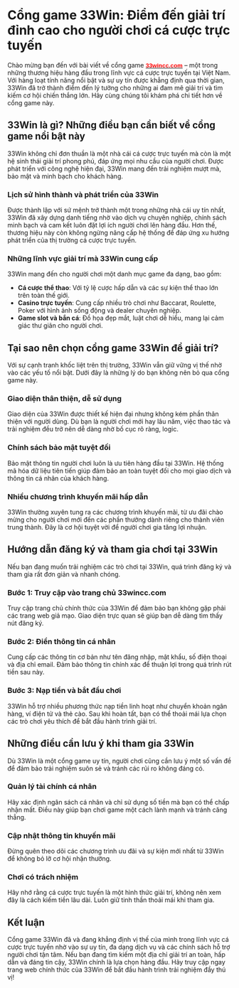 <h1>Cổng game 33Win: Điểm đến giải trí đỉnh cao cho người chơi cá cược trực tuyến</h1>

<p>Chào mừng bạn đến với bài viết về cổng game <strong><a href="https://33wincc.com/"><span style="color:#FF0000"><span style="font-family:arial; font-size:10pt">33wincc.com</span></span></a></strong> &ndash; một trong những thương hiệu hàng đầu trong lĩnh vực cá cược trực tuyến tại Việt Nam. Với hàng loạt tính năng nổi bật và sự uy tín được khẳng định qua thời gian, 33Win đã trở thành điểm đến lý tưởng cho những ai đam mê giải trí và tìm kiếm cơ hội chiến thắng lớn. Hãy cùng chúng tôi khám phá chi tiết hơn về cổng game này.</p>

<h2>33Win là gì? Những điều bạn cần biết về cổng game nổi bật này</h2>

<p>33Win không chỉ đơn thuần là một nhà cái cá cược trực tuyến mà còn là một hệ sinh thái giải trí phong phú, đáp ứng mọi nhu cầu của người chơi. Được phát triển với công nghệ hiện đại, 33Win mang đến trải nghiệm mượt mà, bảo mật và minh bạch cho khách hàng.</p>

<h3>Lịch sử hình thành và phát triển của 33Win</h3>

<p>Được thành lập với sứ mệnh trở thành một trong những nhà cái uy tín nhất, 33Win đã xây dựng danh tiếng nhờ vào dịch vụ chuyên nghiệp, chính sách minh bạch và cam kết luôn đặt lợi ích người chơi lên hàng đầu. Hơn thế, thương hiệu này còn không ngừng nâng cấp hệ thống để đáp ứng xu hướng phát triển của thị trường cá cược trực tuyến.</p>

<h3>Những lĩnh vực giải trí mà 33Win cung cấp</h3>

<p>33Win mang đến cho người chơi một danh mục game đa dạng, bao gồm:</p>

<ul>
	<li><strong>Cá cược thể thao</strong>: Với tỷ lệ cược hấp dẫn và các sự kiện thể thao lớn trên toàn thế giới.</li>
	<li><strong>Casino trực tuyến</strong>: Cung cấp nhiều trò chơi như Baccarat, Roulette, Poker với hình ảnh sống động và dealer chuyên nghiệp.</li>
	<li><strong>Game slot và bắn cá</strong>: Đồ họa đẹp mắt, luật chơi dễ hiểu, mang lại cảm giác thư giãn cho người chơi.</li>
</ul>

<h2>Tại sao nên chọn cổng game 33Win để giải trí?</h2>

<p>Với sự cạnh tranh khốc liệt trên thị trường, 33Win vẫn giữ vững vị thế nhờ vào các yếu tố nổi bật. Dưới đây là những lý do bạn không nên bỏ qua cổng game này.</p>

<h3>Giao diện thân thiện, dễ sử dụng</h3>

<p>Giao diện của 33Win được thiết kế hiện đại nhưng không kém phần thân thiện với người dùng. Dù bạn là người chơi mới hay lâu năm, việc thao tác và trải nghiệm đều trở nên dễ dàng nhờ bố cục rõ ràng, logic.</p>

<h3>Chính sách bảo mật tuyệt đối</h3>

<p>Bảo mật thông tin người chơi luôn là ưu tiên hàng đầu tại 33Win. Hệ thống mã hóa dữ liệu tiên tiến giúp đảm bảo an toàn tuyệt đối cho mọi giao dịch và thông tin cá nhân của khách hàng.</p>

<h3>Nhiều chương trình khuyến mãi hấp dẫn</h3>

<p>33Win thường xuyên tung ra các chương trình khuyến mãi, từ ưu đãi chào mừng cho người chơi mới đến các phần thưởng dành riêng cho thành viên trung thành. Đây là cơ hội tuyệt vời để người chơi gia tăng lợi nhuận.</p>

<h2>Hướng dẫn đăng ký và tham gia chơi tại 33Win</h2>

<p>Nếu bạn đang muốn trải nghiệm các trò chơi tại 33Win, quá trình đăng ký và tham gia rất đơn giản và nhanh chóng.</p>

<h3>Bước 1: Truy cập vào trang chủ 33wincc.com</h3>

<p>Truy cập trang chủ chính thức của 33Win để đảm bảo bạn không gặp phải các trang web giả mạo. Giao diện trực quan sẽ giúp bạn dễ dàng tìm thấy nút đăng ký.</p>

<h3>Bước 2: Điền thông tin cá nhân</h3>

<p>Cung cấp các thông tin cơ bản như tên đăng nhập, mật khẩu, số điện thoại và địa chỉ email. Đảm bảo thông tin chính xác để thuận lợi trong quá trình rút tiền sau này.</p>

<h3>Bước 3: Nạp tiền và bắt đầu chơi</h3>

<p>33Win hỗ trợ nhiều phương thức nạp tiền linh hoạt như chuyển khoản ngân hàng, ví điện tử và thẻ cào. Sau khi hoàn tất, bạn có thể thoải mái lựa chọn các trò chơi yêu thích để bắt đầu hành trình giải trí.</p>

<h2>Những điều cần lưu ý khi tham gia 33Win</h2>

<p>Dù 33Win là một cổng game uy tín, người chơi cũng cần lưu ý một số vấn đề để đảm bảo trải nghiệm suôn sẻ và tránh các rủi ro không đáng có.</p>

<h3>Quản lý tài chính cá nhân</h3>

<p>Hãy xác định ngân sách cá nhân và chỉ sử dụng số tiền mà bạn có thể chấp nhận mất. Điều này giúp bạn chơi game một cách lành mạnh và tránh căng thẳng.</p>

<h3>Cập nhật thông tin khuyến mãi</h3>

<p>Đừng quên theo dõi các chương trình ưu đãi và sự kiện mới nhất từ 33Win để không bỏ lỡ cơ hội nhận thưởng.</p>

<h3>Chơi có trách nhiệm</h3>

<p>Hãy nhớ rằng cá cược trực tuyến là một hình thức giải trí, không nên xem đây là cách kiếm tiền lâu dài. Luôn giữ tinh thần thoải mái khi tham gia.</p>

<h2>Kết luận</h2>

<p>Cổng game 33Win đã và đang khẳng định vị thế của mình trong lĩnh vực cá cược trực tuyến nhờ vào sự uy tín, đa dạng dịch vụ và các chính sách hỗ trợ người chơi tận tâm. Nếu bạn đang tìm kiếm một địa chỉ giải trí an toàn, hấp dẫn và đáng tin cậy, 33Win chính là lựa chọn hàng đầu. Hãy truy cập ngay trang web chính thức của 33Win để bắt đầu hành trình trải nghiệm đầy thú vị!</p>
